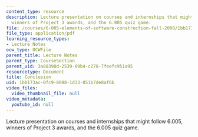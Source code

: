 ```yaml
---
content_type: resource
description: Lecture presentation on courses and internships that might follow 6.005,
  winners of Project 3 awards, and the 6.005 quiz game.
file: /courses/6-005-elements-of-software-construction-fall-2008/1bb173ac0fc980981d33851b7de8af6b_MIT6_005f08_lec23.pdf
file_type: application/pdf
learning_resource_types:
- Lecture Notes
ocw_type: OCWFile
parent_title: Lecture Notes
parent_type: CourseSection
parent_uid: 3a88398d-2539-09b4-c278-7feefc951a95
resourcetype: Document
title: Conclusion
uid: 1bb173ac-0fc9-8098-1d33-851b7de8af6b
video_files:
  video_thumbnail_file: null
video_metadata:
  youtube_id: null
---
```

Lecture presentation on courses and internships that might follow 6.005, winners of Project 3 awards, and the 6.005 quiz game.

